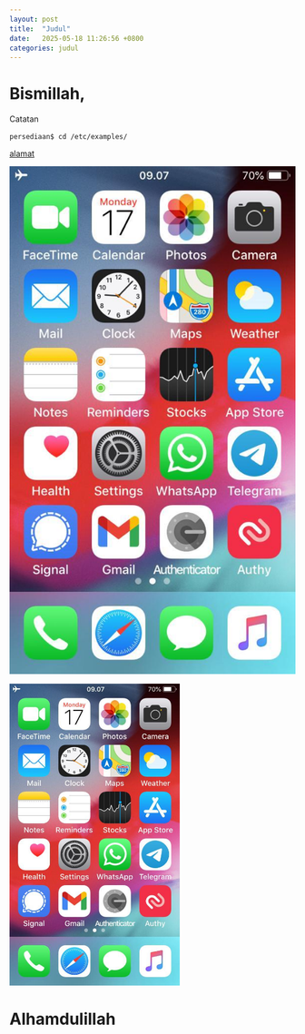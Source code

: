 ```yaml
---
layout: post
title:  "Judul"
date:   2025-05-18 11:26:56 +0800
categories: judul
---
```


# Bismillah,

Catatan

```text
persediaan$ cd /etc/examples/
```

[alamat](https://alamat.example.com)

![iphone1](/assets/iphone/iphone_1.jpeg)

<img src="/assets/iphone/iphone_1.jpeg" alt="iphone1" width="300"/>

# Alhamdulillah
